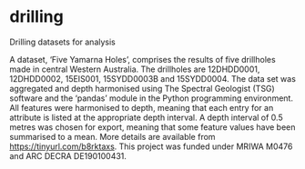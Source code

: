 # drilling
Drilling datasets for analysis

A dataset, ‘Five Yamarna Holes’, comprises the results of five drillholes made in central Western Australia. The drillholes are 12DHDD0001, 12DHDD0002, 15EIS001, 15SYDD0003B and 15SYDD0004. The data set was aggregated and depth harmonised using The Spectral Geologist (TSG) software and the ‘pandas’ module in the Python programming environment. All features were harmonised to depth, meaning that each entry for an attribute is listed at the appropriate depth interval. A depth interval of 0.5 metres was chosen for export, meaning that some feature values have been summarised to a mean. More details are available from https://tinyurl.com/b8rktaxs. This project was funded under MRIWA M0476 and ARC DECRA DE190100431.
